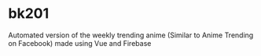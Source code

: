 # bk201
Automated version of the weekly trending anime (Similar to Anime Trending on Facebook) made using Vue and Firebase
